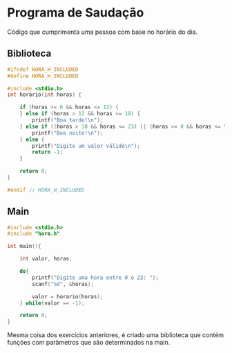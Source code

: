 # Programa de Saudação
Código que cumprimenta uma pessoa com base no horário do dia.

## Biblioteca
```C
#ifndef HORA_H_INCLUDED
#define HORA_H_INCLUDED

#include <stdio.h>
int horario(int horas) {

    if (horas >= 6 && horas <= 12) {
    } else if (horas > 12 && horas <= 18) {
        printf("Boa tarde!\n");
    } else if ((horas > 18 && horas <= 23) || (horas >= 0 && horas <= 5)) {
        printf("Boa noite!\n");
    } else {
        printf("Digite um valor válido\n");
        return -1;
    }

    return 0;
}

#endif // HORA_H_INCLUDED
```

## Main
```C
#include <stdio.h>
#include "hora.h"

int main(){

    int valor, horas;

    do{
        printf("Digite uma hora entre 0 e 23: ");
        scanf("%d", &horas);

        valor = horario(horas);
    } while(valor == -1);

    return 0;
}
```
Mesma coisa dos exercícios anteriores, é criado uma biblioteca que contém funções com parâmetros que são determinados na main.
